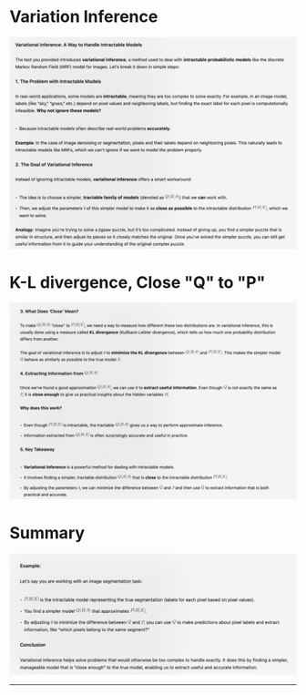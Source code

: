 # Variation Inference

![alt text](image-28.png)

# K-L divergence, Close "Q" to "P"

![alt text](image-29.png)

# Summary 
![alt text](image-30.png)

---
